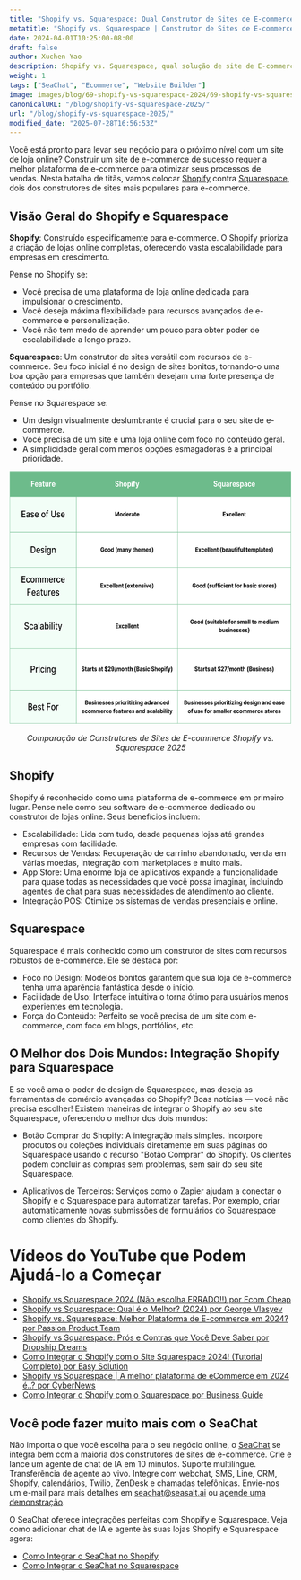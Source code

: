 ```yaml
---
title: "Shopify vs. Squarespace: Qual Construtor de Sites de E-commerce é o Certo para o Seu Negócio em 2025?"
metatitle: "Shopify vs. Squarespace | Construtor de Sites de E-commerce 2025?"
date: 2024-04-01T10:25:00-08:00
draft: false
author: Xuchen Yao
description: Shopify vs. Squarespace, qual solução de site de E-commerce é a certa para você em 2025? Nossa comparação aprofundada detalha recursos, preços, especialidades, integrações e muito mais.
weight: 1
tags: ["SeaChat", "Ecommerce", "Website Builder"]
image: images/blog/69-shopify-vs-squarespace-2024/69-shopify-vs-squarespace-2024.jpg
canonicalURL: "/blog/shopify-vs-squarespace-2025/"
url: "/blog/shopify-vs-squarespace-2025/"
modified_date: "2025-07-28T16:56:53Z"
---
```


Você está pronto para levar seu negócio para o próximo nível com um site de loja online? Construir um site de e-commerce de sucesso requer a melhor plataforma de e-commerce para otimizar seus processos de vendas. Nesta batalha de titãs, vamos colocar [Shopify](https://www.shopify.com/) contra [Squarespace](https://www.squarespace.com/), dois dos construtores de sites mais populares para e-commerce.


## Visão Geral do Shopify e Squarespace

**Shopify**: Construído especificamente para e-commerce. O Shopify prioriza a criação de lojas online completas, oferecendo vasta escalabilidade para empresas em crescimento.

Pense no Shopify se:

- Você precisa de uma plataforma de loja online dedicada para impulsionar o crescimento.
- Você deseja máxima flexibilidade para recursos avançados de e-commerce e personalização.
- Você não tem medo de aprender um pouco para obter poder de escalabilidade a longo prazo.


**Squarespace**: Um construtor de sites versátil com recursos de e-commerce. Seu foco inicial é no design de sites bonitos, tornando-o uma boa opção para empresas que também desejam uma forte presença de conteúdo ou portfólio.

Pense no Squarespace se:

- Um design visualmente deslumbrante é crucial para o seu site de e-commerce.
- Você precisa de um site e uma loja online com foco no conteúdo geral.
- A simplicidade geral com menos opções esmagadoras é a principal prioridade.

<center>
<img height="450px" src="/images/blog/69-shopify-vs-squarespace-2024/shopify-and-squarespace-ecommerce-website-builder-comparison-2024.png" alt="Comparação de Construtores de Sites de E-commerce Shopify vs. Squarespace 2025"/>

*Comparação de Construtores de Sites de E-commerce Shopify vs. Squarespace 2025*
</center>

## Shopify

Shopify é reconhecido como uma plataforma de e-commerce em primeiro lugar. Pense nele como seu software de e-commerce dedicado ou construtor de lojas online. Seus benefícios incluem:

- Escalabilidade: Lida com tudo, desde pequenas lojas até grandes empresas com facilidade.
- Recursos de Vendas: Recuperação de carrinho abandonado, venda em várias moedas, integração com marketplaces e muito mais.
- App Store: Uma enorme loja de aplicativos expande a funcionalidade para quase todas as necessidades que você possa imaginar, incluindo agentes de chat para suas necessidades de atendimento ao cliente.
- Integração POS: Otimize os sistemas de vendas presenciais e online.


## Squarespace

Squarespace é mais conhecido como um construtor de sites com recursos robustos de e-commerce. Ele se destaca por:

- Foco no Design: Modelos bonitos garantem que sua loja de e-commerce tenha uma aparência fantástica desde o início.
- Facilidade de Uso: Interface intuitiva o torna ótimo para usuários menos experientes em tecnologia.
- Força do Conteúdo: Perfeito se você precisa de um site com e-commerce, com foco em blogs, portfólios, etc.

## O Melhor dos Dois Mundos: Integração Shopify para Squarespace

E se você ama o poder de design do Squarespace, mas deseja as ferramentas de comércio avançadas do Shopify? Boas notícias — você não precisa escolher! Existem maneiras de integrar o Shopify ao seu site Squarespace, oferecendo o melhor dos dois mundos:

- Botão Comprar do Shopify: A integração mais simples. Incorpore produtos ou coleções individuais diretamente em suas páginas do Squarespace usando o recurso "Botão Comprar" do Shopify. Os clientes podem concluir as compras sem problemas, sem sair do seu site Squarespace.

- Aplicativos de Terceiros: Serviços como o Zapier ajudam a conectar o Shopify e o Squarespace para automatizar tarefas. Por exemplo, criar automaticamente novas submissões de formulários do Squarespace como clientes do Shopify.


# Vídeos do YouTube que Podem Ajudá-lo a Começar

- [Shopify vs Squarespace 2024 (Não escolha ERRADO!!) por Ecom Cheap](https://www.youtube.com/watch?v=nIzkc1Z8jJ0)
- [Shopify vs Squarespace: Qual é o Melhor? (2024) por George Vlasyev](https://www.youtube.com/watch?v=9vTXYtDKgU8)
- [Shopify vs. Squarespace: Melhor Plataforma de E-commerce em 2024? por Passion Product Team](https://www.youtube.com/watch?v=azOL7LnhUMA)
- [Shopify vs Squarespace: Prós e Contras que Você Deve Saber por Dropship Dreams](https://www.youtube.com/watch?v=hNHRkTweik4)
- [Como Integrar o Shopify com o Site Squarespace 2024! (Tutorial Completo) por Easy Solution](https://www.youtube.com/watch?v=_zph0ufX6vo)
- [Shopify vs Squarespace | A melhor plataforma de eCommerce em 2024 é..? por CyberNews](https://www.youtube.com/watch?v=Gn52kaOeObY)
- [Como Integrar o Shopify com o Squarespace por Business Guide](https://www.youtube.com/watch?v=qSWfTHRtJGI)

## Você pode fazer muito mais com o SeaChat

Não importa o que você escolha para o seu negócio online, o [SeaChat](https://chat.seasalt.ai/?utm_source=blog) se integra bem com a maioria dos construtores de sites de e-commerce. Crie e lance um agente de chat de IA em 10 minutos. Suporte multilíngue. Transferência de agente ao vivo. Integre com webchat, SMS, Line, CRM, Shopify, calendários, Twilio, ZenDesk e chamadas telefônicas. Envie-nos um e-mail para mais detalhes em [seachat@seasalt.ai](mailto:seameet@seasalt.ai) ou [agende uma demonstração](https://meetings.hubspot.com/seasalt-ai/seasalt-meeting).

O SeaChat oferece integrações perfeitas com Shopify e Squarespace. Veja como adicionar chat de IA e agente às suas lojas Shopify e Squarespace agora:

- [Como Integrar o SeaChat no Shopify](https://wiki.seasalt.ai/seachat/seachat-manual/05-integrations/02-seachat-shopify-integration/)
- [Como Integrar o SeaChat no Squarespace](https://wiki.seasalt.ai/seachat/seachat-manual/05-integrations/03-seachat-squarespace-integration/)
